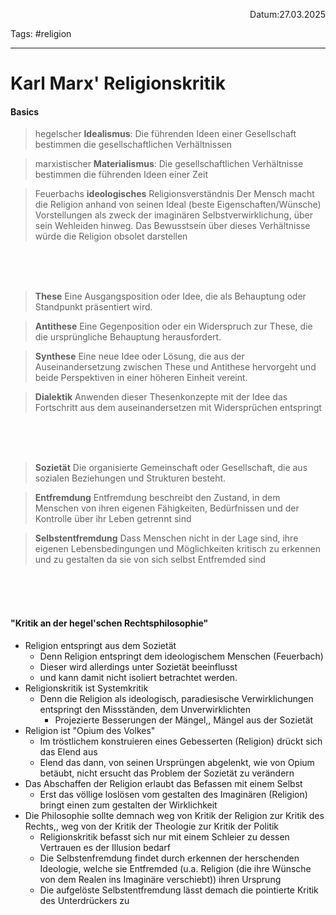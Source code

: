 <p align="right">Datum:27.03.2025</p>

Tags: #religion 

---

# Karl Marx' Religionskritik

#### Basics

> hegelscher **Idealismus**: 
> Die führenden Ideen einer Gesellschaft bestimmen die gesellschaftlichen Verhältnissen
> 

> marxistischer **Materialismus**:
> Die gesellschaftlichen Verhältnisse bestimmen die führenden Ideen einer Zeit


> Feuerbachs **ideologisches** Religionsverständnis
> Der Mensch macht die Religion anhand von seinen Ideal (beste Eigenschaften/Wünsche) Vorstellungen als zweck der imaginären Selbstverwirklichung, über sein Wehleiden hinweg. Das Bewusstsein über dieses Verhältnisse würde die Religion obsolet darstellen


<br><br><br>

> **These** 
> Eine Ausgangsposition oder Idee, die als Behauptung oder Standpunkt präsentiert wird.

> **Antithese**
> Eine Gegenposition oder ein Widerspruch zur These, die die ursprüngliche Behauptung herausfordert.

> **Synthese**
> Eine neue Idee oder Lösung, die aus der Auseinandersetzung zwischen These und Antithese hervorgeht und beide Perspektiven in einer höheren Einheit vereint.

> **Dialektik**
> Anwenden dieser Thesenkonzepte mit der Idee das Fortschritt aus dem auseinandersetzen mit Widersprüchen entspringt

<br><br><br>

> **Sozietät**
> Die organisierte Gemeinschaft oder Gesellschaft, die aus sozialen Beziehungen und Strukturen besteht.

> **Entfremdung**
> Entfremdung beschreibt den Zustand, in dem Menschen von ihren eigenen Fähigkeiten, Bedürfnissen und der Kontrolle über ihr Leben getrennt sind


> **Selbstentfremdung** 
> Dass Menschen nicht in der Lage sind, ihre eigenen Lebensbedingungen und Möglichkeiten kritisch zu erkennen und zu gestalten da sie von sich selbst Entfremded sind


<br><br><br>




#### "Kritik an der hegel'schen Rechtsphilosophie"
- Religion entspringt aus dem Sozietät
	- Denn Religion entspringt dem ideologischem Menschen (Feuerbach)
	- Dieser wird allerdings unter Sozietät beeinflusst 
	- und kann damit nicht isoliert betrachtet werden.
- Religionskritik ist Systemkritik
	- Denn die Religion als ideologisch, paradiesische Verwirklichungen entspringt den Missständen, dem Unverwirklichten
		- Projezierte Besserungen der Mängel,, Mängel aus der Sozietät
- Religion ist "Opium des Volkes"
	- Im tröstlichem konstruieren eines Gebesserten (Religion) drückt sich das Elend aus
	- Elend das dann, von seinen Ursprüngen abgelenkt, wie von Opium betäubt, nicht ersucht das Problem der Sozietät zu verändern 
- Das Abschaffen der Religion erlaubt das Befassen mit einem Selbst
	- Erst das völlige loslösen vom gestalten des Imaginären (Religion) bringt einen zum gestalten der Wirklichkeit 
- Die Philosophie sollte demnach weg von Kritik der Religion zur Kritik des Rechts,, weg von der Kritik der Theologie zur Kritik der Politik
	- Religionskritik befasst sich nur mit einem Schleier zu dessen Vertrauen es der Illusion bedarf
	- Die Selbstenfremdung findet durch erkennen der herschenden Ideologie, welche sie Entfremded (u.a. Religion (die ihre Wünsche von dem Realen ins Imaginäre verschiebt)) ihren Ursprung
	- Die aufgelöste Selbstentfremdung lässt demach die pointierte Kritik des Unterdrückers zu 
